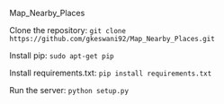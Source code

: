 Map_Nearby_Places

Clone the repository: 
``` git clone https://github.com/gkeswani92/Map_Nearby_Places.git ```

Install pip: 
``` sudo apt-get pip ```

Install requirements.txt: 
``` pip install requirements.txt ```

Run the server: 
``` python setup.py ```
